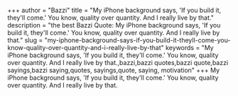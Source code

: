 +++
author = "Bazzi"
title = "My iPhone background says, 'If you build it, they'll come.' You know, quality over quantity. And I really live by that."
description = "the best Bazzi Quote: My iPhone background says, 'If you build it, they'll come.' You know, quality over quantity. And I really live by that."
slug = "my-iphone-background-says-if-you-build-it-theyll-come-you-know-quality-over-quantity-and-i-really-live-by-that"
keywords = "My iPhone background says, 'If you build it, they'll come.' You know, quality over quantity. And I really live by that.,bazzi,bazzi quotes,bazzi quote,bazzi sayings,bazzi saying,quotes, sayings,quote, saying, motivation"
+++
My iPhone background says, 'If you build it, they'll come.' You know, quality over quantity. And I really live by that.
